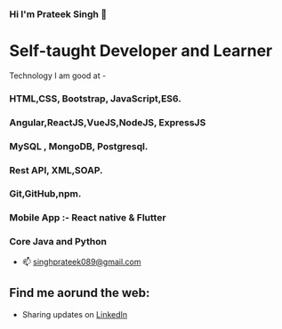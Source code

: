 ### Hi I'm Prateek Singh 👋



# Self-taught Developer and Learner
 Technology I am good at -
 ### HTML,CSS, Bootstrap, JavaScript,ES6.
 ### Angular,ReactJS,VueJS,NodeJS, ExpressJS
 ### MySQL , MongoDB, Postgresql.
 ### Rest API, XML,SOAP.
 ### Git,GitHub,npm.
 ### Mobile App :- React native & Flutter
 ### Core Java and Python
- 📫 singhprateek089@gmail.com

## Find me aorund the web:

- Sharing updates on <a href="https://www.linkedin.com/in/prateek-singh-6ab984145/">LinkedIn</a>
